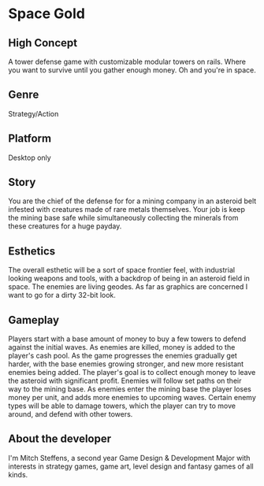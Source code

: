 # Space Gold 
## High Concept
A tower defense game with customizable modular towers on rails. Where you want to survive until you gather enough money. Oh and you're in space.
## Genre
Strategy/Action
## Platform
Desktop only
## Story
You are the chief of the defense for for a mining company in an asteroid belt infested with creatures made of rare metals themselves. Your job is keep the mining base safe while simultaneously collecting the minerals from these creatures for a huge payday.
## Esthetics
The overall esthetic will be a sort of space frontier feel, with industrial looking weapons and tools, with a backdrop of being in an asteroid field
in space. The enemies are living geodes. As far as graphics are concerned I want to go for a dirty 32-bit look.
## Gameplay
Players start with a base amount of money to buy a few towers to defend against the initial waves. As enemies are killed, money is added to the player's cash pool. As the game progresses the enemies gradually get harder, with the base enemies growing stronger, and new more resistant enemies being added. The player's goal is to collect enough money to leave the asteroid with significant profit. Enemies will follow set paths on their way to the mining base. As enemies enter the mining base the player loses money per unit, and adds more enemies to upcoming waves. Certain enemy types will be able to damage towers, which the player can try to move around, and defend with other towers.
## About the developer
I'm Mitch Steffens, a second year Game Design & Development Major with interests in strategy games, game art, level design and fantasy games of all kinds.